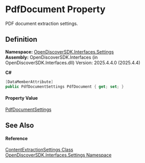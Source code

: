 # PdfDocument Property


PDF document extraction settings.



## Definition
**Namespace:** <a href="a1516a26-c3bc-5b32-80d1-92d32506d831">OpenDiscoverSDK.Interfaces.Settings</a>  
**Assembly:** OpenDiscoverSDK.Interfaces (in OpenDiscoverSDK.Interfaces.dll) Version: 2025.4.4.0 (2025.4.4)

**C#**
``` C#
[DataMemberAttribute]
public PdfDocumentSettings PdfDocument { get; set; }
```



#### Property Value
<a href="3c400477-2e89-bbb7-3a8f-aea33d73b0f8">PdfDocumentSettings</a>

## See Also


#### Reference
<a href="b65f5ca9-d476-8b01-b6d2-c47f988ba0a2">ContentExtractionSettings Class</a>  
<a href="a1516a26-c3bc-5b32-80d1-92d32506d831">OpenDiscoverSDK.Interfaces.Settings Namespace</a>  
